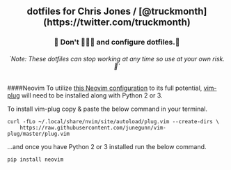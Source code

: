 <h2 align="center">dotfiles for Chris Jones / [@truckmonth](https://twitter.com/truckmonth)</h2>

<h3 align="center">🚨 Don't 🍺🍺🍺 and configure dotfiles.🚨</h3>

<h6 align="center">`Note: These dotfiles can stop working at any time so use at your own risk.😬`</h6>

####Neovim
To utilize [this Neovim configuration](https://github.com/ipatch/dotfiles/blob/master/config/nvim/init.vim) to its full potential, [vim-plug](https://github.com/junegunn/vim-plug) will need to be installed along with Python 2 or 3.

To install vim-plug copy & paste the below command in your terminal.

```
curl -fLo ~/.local/share/nvim/site/autoload/plug.vim --create-dirs \
    https://raw.githubusercontent.com/junegunn/vim-plug/master/plug.vim
```

...and once you have Python 2 or 3 installed run the below command.

```
pip install neovim
```
